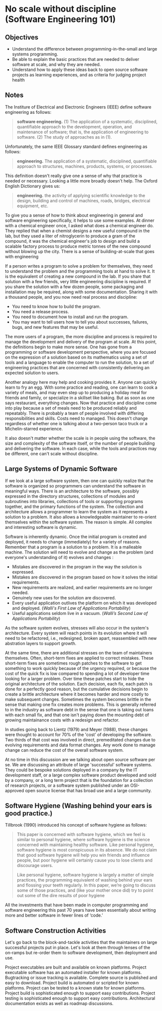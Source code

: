 # No scale without discipline (Software Engineering 101)

## Objectives 
* Understand the difference between programming-in-the-small and large systems programming.
* Be able to explain the basic practices that are needed to deliver software at scale, and why they are needed.
* Understand how to apply these ideas back to open source software projects as learning experiences, and as criteria for judging project health

## Notes
The Institure of Electrical and Electronic Engineers (IEEE) define software engineering as follows: 

> **software engineering.** (1) The application of a systematic, disciplined, quantifiable approach to the development, operation, and maintenance of software; 
> that is, the application of engineering to software. (2) The study of approaches as in (1).

Unfortunately, the same IEEE Glossary standard defines engineering as follows: 

> **engineering.** The application of a systematic, disciplined, quantifiable approach to structures, machines, products, systems, or processes. 

This definition doesn't really give one a sense of why that practice is needed or necessary. 
Looking a little more broadly doesn't help. The Oxford English Dictionary gives us: 

> **engineering.** the activity of applying scientific knowledge to the design, building and control of machines, roads, bridges, electrical equipment, etc.

To give you a sense of how to think about engineering in general and software engineering specifically, it helps to use some examples. 
At dinner with a chemical engineer once, I asked what does a chemical engineer do. 
They replied that when a chemist designs a new useful compound in the lab, but they used a liter of nitroglycerin to produce a gram of the compound, 
it was the chemical engineer's job to design and build a scalable factory process to produce metric tonnes of the new compound without blowing up the city. 
There is a sense of building-at-scale that goes with engineering 

If a person writes a program to solve a problem for themselves, they need to understand the problem and the programming tools at hand to solve it. 
It is the equivalent of creating a new compound in the lab. 
If you share that solution with a few friends, very little engineering discipline is required. 
If you share the solution with a few dozen people, some packaging and installation may be required, along with some documentation. 
Sharing it with a thousand people, and you now need real process and discipline:
* You need to know how to build the program. 
* You need a release process.
* You need to document how to install and run the program. 
* You may want to tell users how to tell you about successes, failures, bugs, and new features that may be useful. 

The more users of a program, the more discipline and process is required to manage the development and delivery of the program at scale. 
At this point, the definitions begin to make more sense. 
One has gone from a programming or software development perspective, where you are focused on the expression of a solution based on its mathematics 
using a set of tools and a language to enable the computer to run the solution, 
to a set of engineering practices that are concerned with consistently delivering an expected solution to users. 

Another analogy here may help and cooking provides it. 
Anyone can quickly learn to fry an egg. 
With some practice and reading, one can learn to cook a variety of meals, 
and may even step up to producing a holiday meal for friends and family, 
or specialize in a skillset like baking. 
But as soon as one says restaurant, everything changes. 
Now that practice and discipline come into play because a set of meals need to be produced reliably and repeatably. 
There is probably a team of people involved with differing responsibilities and skills. 
Costs need to managed. 
This doesn't change regardless of whether one is talking about a two-person taco truck or a Michelin-starred experience. 

It also doesn't matter whether the scale is in people using the software, the size and complexity of the software itself, 
or the number of people building and delivering the software. 
In each case, while the tools and practices may be different, one can't scale without discipline. 

## Large Systems of Dynamic Software
If we look at a large software system, 
then one can quickly realize that the software is organized so programmers can understand the software in meaningful ways. 
There is an architecture to the software, possibly expressed in the directory structures, collections of modules and subroutines into libraries, 
collections of tools or supporting programs together, and the primary functions of the system. 
The collection and architecture allows a programmer to learn the system as it represents a solution to a problem. 
It also allows a knowledgeable maintainer to re-orient themselves within the software system. 
The reason is simple. 
All complex and interesting software is dynamic. 

Software is inherently dynamic. 
Once the initial program is created and deployed, it needs to change (immediately) for a variety of reasons.
Remember that a program is a solution to a problem. It is a malleable machine. 
The solution will need to evolve and change as the problem (and everyone's understanding of it) evolves and changes :
* Mistakes are discovered in the program in the way the solution is expressed.
* Mistakes are discovered in the program based on how it solves the initial requirements. 
* New requirements are realized, and earlier requirements are no longer needed. 
* Genuinely new uses for the solution are discovered.
* Every useful application outlives the platform on which it was developed and deployed. (*Walli's First Law of Applications Portability*)
* Useful applications seldom live in a vacuum. (*Walli’s Second Law of Applications Portability*)

As the software system evolves, stresses will also occur in the system's architecture. 
Every system will reach points in its evolution where it will need to be refactored, 
i.e., redesigned, broken apart, reassembled with new abstration layers to support growth. 

At the same time, there are additional stresses on the team of maintainers themselves.
Often, short-term fixes are applied to correct mistakes. 
These short-term fixes are sometimes rough patches to the software to get something to work quickly because of the urgency required,
or because the cost of the quick fix is low compared to spending a lot of developer time looking for a larger problem. 
Over time these patches start to hide the original architecture of the solution. 
Each decision, each fix, each patch is done for a perfectly good reason, 
but the cumulative decisions begin to create a brittle architecture where it becomes harder and more costly to make subsequent changes. 
Sometimes the system becomes brittle in the sense that making one fix creates more problems. 
This is generally referred to in the industry as software debt in the sense that one is taking out loans with each small fix, 
and that one isn't paying down the mounting debt of growing maintainance costs with a redesign and refactor. 

In studies going back to Lientz (1979) and Meyer (1988), these changes were thought to account for 70% of the 'cost' of developing the software.
Two thirds of that cost was involved in direct, premeditated changes due to evolving requirements and data format changes. 
Any work done to manage change can reduce the cost of the overall software system.  

At no time in this discussion are we talking about open source software per se. 
We are discussing an attribute of large 'successful' software systems. 
They could be bespoke solutions deployed in a company by the IT development staff, 
or a large complex software product developed and sold by a company, 
or a long term  project that is the foundation for a collection of research projects, 
or a software system published under an OSI-approved open source license that has broad use and a large community. 

## Software Hygiene (Washing behind your ears is good practice.)

Tillbrook (1990) introduced his concept of software hygiene as follows: 
> This paper is concerned with software hygiene, which we feel is similar to personal hygiene, 
> where software hygiene is the science concerned with maintaining healthy software. 
> Like personal hygiene, software hygiene is most conspicuous in its absence. 
> We do not claim that good software hygiene will help you win friends and influence people, 
> but poor hygiene will certainly cause you to lose clients and discourage users.
> 
> Like personal hygiene, software hygiene is largely a matter of simple practices, 
> the programming equivalent of washing behind your ears and flossing your teeth regularly. 
> In this paper, we’re going to discuss some of those practices, and (like your mother once did) try to point out some of the dire results of poor
> hygiene

All the investments that have been made in computer programming and software engineering this past 70 years have been essentially about writing more and better software in fewer lines of ‘code.’  


## Software Construction Activities
Let's go back to the block-and-tackle activities that the maintainers on large successful projects put in place.
Let's look at them through lenses of the on-ramps but re-order them to software development, then deployment and use. 

Project executables are built and available on known platforms.
Project executable software has an automated installer for known platforms.
Bugtracking or issue tracking is available.
Complete source is published and easy to download.
Project build is automated or scripted for known platforms.
Project can be tested to a known state for known platforms.
Project build is sophisticated enough to support easy contributions.
Project testing is sophisticated enough to support easy contributions.
Architectural documentation exists as well as roadmap discussions.

